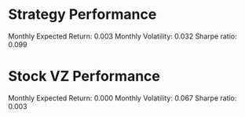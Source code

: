 # Strategy Performance
Monthly Expected Return: 0.003
Monthly Volatility: 0.032
Sharpe ratio: 0.099
# Stock VZ Performance
Monthly Expected Return: 0.000
Monthly Volatility: 0.067
Sharpe ratio: 0.003

